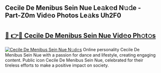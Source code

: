 ## Cecile De Menibus Sein Nue Le𝚊k𝚎d N𝚞𝚍e - Part-Z0m Vid𝚎o Photos Le𝚊ks Uh2F0

# <h2><a href="http://fb015j.evod.top/?m=Cecile+De+Menibus+Sein+Nue">🔗 👉🔴 Cecile De Menibus Sein Nue Vid𝚎o Ph𝚘t𝚘s</a></h2>

[![Cecile De Menibus Sein Nue N𝚞d𝚎s](https://i.imgur.com/8V9OHl7.gif)](http://fb015j.evod.top/?m=Cecile+De+Menibus+Sein+Nue)
Online personality Cecile De Menibus Sein Nue with a passion for dance and lifestyle, creating engaging content. Public icon Cecile De Menibus Sein Nue, celebrated for their tireless efforts to make a positive impact on society. 
